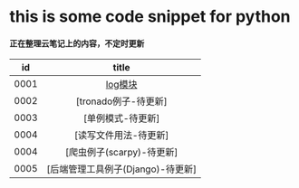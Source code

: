 # this is some code snippet for python

#### 正在整理云笔记上的内容，不定时更新

|id|title|
|:---:|:---:|
|0001|[log模块](https://github.com/lyx003288/python/blob/master/0001.log.py)|
|0002|[tronado例子-待更新]|
|0003|[单例模式-待更新]|
|0004|[读写文件用法-待更新]|
|0004|[爬虫例子(scarpy)-待更新]|
|0005|[后端管理工具例子(Django)-待更新]|
